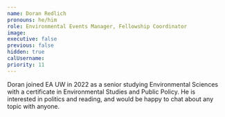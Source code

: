 ```yaml
---
name: Doran Redlich
pronouns: he/him
role: Environmental Events Manager, Fellowship Coordinator
image:
executive: false
previous: false
hidden: true
calUsername:
priority: 11
---
```


Doran joined EA UW in 2022 as a senior studying Environmental Sciences with a certificate in Environmental Studies and Public Policy. He is interested in politics and reading, and would be happy to chat about any topic with anyone.
